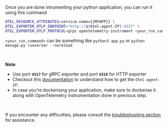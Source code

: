 Once you are done intrumenting your python application, you can run it using this command

```bash
OTEL_RESOURCE_ATTRIBUTES=service.name={{MYAPP}} \
OTEL_EXPORTER_OTLP_ENDPOINT="http://$(Otel-agent-IP):4317" \
OTEL_EXPORTER_OTLP_PROTOCOL=grpc opentelemetry-instrument <your_run_command>
```

`<your_run_command>` can be something like `python3 app.py` or `python manage.py runserver --noreload`

&nbsp;

**Note**
- Use port **`4317`** for gRPC exporter and port **`4318`** for HTTP exporter
- Checkout this [documentation](https://signoz.io/docs/tutorial/kubernetes-infra-metrics/#send-data-from-instrumented-applications) to understand how to get the `Otel-agent-IP`.
- In case you're dockerising your application, make sure to dockerise it along with OpenTelemetry instrumentation done in previous step.

&nbsp;

If you encounter any difficulties, please consult the [troubleshooting section](https://signoz.io/docs/instrumentation/fastapi/#troubleshooting-your-installation) for assistance.